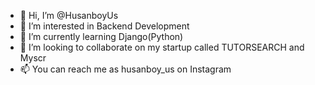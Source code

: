 - 👋 Hi, I’m @HusanboyUs
- 👀 I’m interested in  Backend Development
- 🌱 I’m currently learning Django(Python)
- 💞️ I’m looking to collaborate on my startup called TUTORSEARCH and Myscr
- 📫 You can reach me  as husanboy_us on Instagram

<!---
HusanboyUs/HusanboyUs is a ✨ special ✨ repository because its `README.md` (this file) appears on your GitHub profile.
You can click the Preview link to take a look at your changes.
--->
